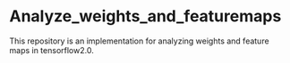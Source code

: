 # Analyze_weights_and_featuremaps
This repository is an implementation for analyzing weights and feature maps in tensorflow2.0.
